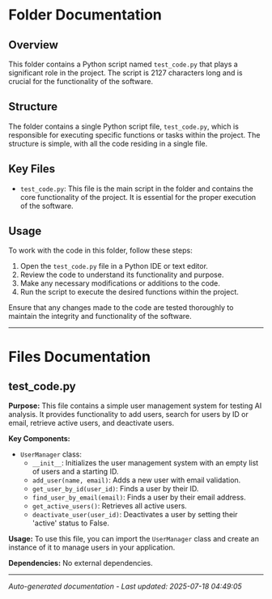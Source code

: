 # Folder Documentation

## Overview
This folder contains a Python script named `test_code.py` that plays a significant role in the project. The script is 2127 characters long and is crucial for the functionality of the software.

## Structure
The folder contains a single Python script file, `test_code.py`, which is responsible for executing specific functions or tasks within the project. The structure is simple, with all the code residing in a single file.

## Key Files
- `test_code.py`: This file is the main script in the folder and contains the core functionality of the project. It is essential for the proper execution of the software.

## Usage
To work with the code in this folder, follow these steps:
1. Open the `test_code.py` file in a Python IDE or text editor.
2. Review the code to understand its functionality and purpose.
3. Make any necessary modifications or additions to the code.
4. Run the script to execute the desired functions within the project.

Ensure that any changes made to the code are tested thoroughly to maintain the integrity and functionality of the software.

---

# Files Documentation

## test_code.py

**Purpose:** This file contains a simple user management system for testing AI analysis. It provides functionality to add users, search for users by ID or email, retrieve active users, and deactivate users.

**Key Components:**
- `UserManager` class:
  - `__init__`: Initializes the user management system with an empty list of users and a starting ID.
  - `add_user(name, email)`: Adds a new user with email validation.
  - `get_user_by_id(user_id)`: Finds a user by their ID.
  - `find_user_by_email(email)`: Finds a user by their email address.
  - `get_active_users()`: Retrieves all active users.
  - `deactivate_user(user_id)`: Deactivates a user by setting their 'active' status to False.

**Usage:** To use this file, you can import the `UserManager` class and create an instance of it to manage users in your application.

**Dependencies:** No external dependencies.

---
*Auto-generated documentation - Last updated: 2025-07-18 04:49:05*
